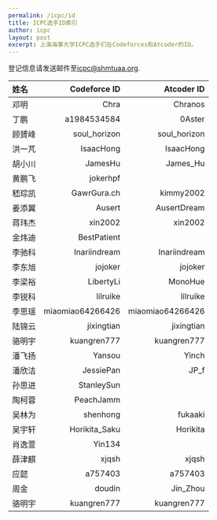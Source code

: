 ```yaml
---
permalink: /icpc/id
title: ICPC选手ID索引
author: icpc
layout: post
excerpt: 上海海事大学ICPC选手们在Codeforces和Atcoder的ID。
---
```


登记信息请发送邮件至[icpc@shmtuaa.org](mailto:icpc@shmtuaa.org).

| 姓名   |      Codeforce ID |       Atcoder ID |
|:-----|------------------:|-----------------:|
| 邓明	  |             Chra	 |          Chranos |
| 丁鹏	  |      a1984534584	 |           0Aster |
| 顾贇峰	 |     soul_horizon	 |     soul_horizon |
| 洪一芃	 |        IsaacHong	 |        IsaacHong |
| 胡小川	 |          JamesHu	 |         James_Hu |
| 黄鹏飞	 |          jokerhpf ||
| 嵇琮凯	 |      GawrGura.ch	 |        kimmy2002 |
| 姜添翼	 |           Ausert	 |      AusertDream |
| 蒋玮杰	 |          xin2002	 |          xin2002 |
| 金炜迪	 |       BestPatient ||
| 李驰科	 |     Inariindream	 |     Inariindream |
| 李东旭	 |          jojoker	 |          jojoker |
| 李梁裕	 |        LibertyLi	 |          MonoHue |
| 李锐科	 |         lilruike	 |         lilruike |
| 李思瑶	 | miaomiao64266426	 | miaomiao64266426 |
| 陆锦云	 |       jixingtian	 |       jixingtian |
| 骆明宇	 |      kuangren777	 |      kuangren777 |
| 潘飞扬	 |           Yansou	 |            Yinch |
| 潘欣洁	 |        JessiePan	 |             JP_f |
| 孙思进	 |        StanleySun ||
| 陶柯蓉	 |         PeachJamm ||
| 吴林为	 |         shenhong	 |          fukaaki |
| 吴宇轩	 |    Horikita_Saku	 |         Horikita |
| 肖逸萱	 |            Yin134 ||
| 薛津麒	 |            xjqsh	 |            xjqsh |
| 应懿	  |          a757403	 |          a757403 |
| 周金	  |           doudin	 |         Jin_Zhou |
| 骆明宇	 |      kuangren777	 |      kuangren777 |
